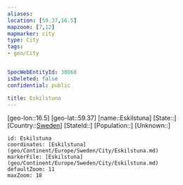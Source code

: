 ```yaml
---
aliases: 
location: [59.37,16.5]
mapzoom: [7,12] 
mapmarker: city 
type: City
tags:
- geo/City


SpocWebEntityId: 30068
isDeleted: false
confidential: public

title: Eskilstuna
---
```

[geo-lon::16.5]
[geo-lat::59.37]
[name::Eskilstuna]
[State::]
[Country::[Sweden](geo/Continent/Europe/Sweden.md)]
[StateId::]
[Population::]
[Unknown::]


```leaflet
id: Eskilstuna
coordinates: [Eskilstuna](geo/Continent/Europe/Sweden/City/Eskilstuna.md)
markerFile: [Eskilstuna](geo/Continent/Europe/Sweden/City/Eskilstuna.md)
defaultZoom: 11 
maxZoom: 18
```


